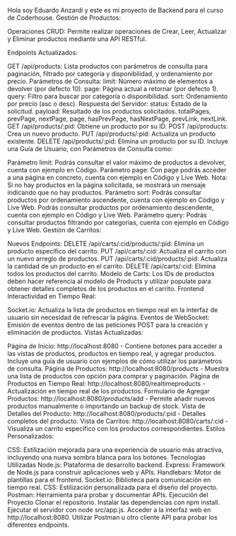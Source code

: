 Hola soy Eduardo Anzardi y este es mi proyecto de Backend para el curso de Coderhouse.
Gestión de Productos:

Operaciones CRUD: Permite realizar operaciones de Crear, Leer, Actualizar y Eliminar productos mediante una API RESTful.

Endpoints Actualizados:

GET /api/products: Lista productos con parámetros de consulta para paginación, filtrado por categoría y disponibilidad, y ordenamiento por precio.
Parámetros de Consulta:
limit: Número máximo de elementos a devolver (por defecto 10).
page: Página actual a retornar (por defecto 1).
query: Filtro para buscar por categoría o disponibilidad.
sort: Ordenamiento por precio (asc o desc).
Respuesta del Servidor:
status: Estado de la solicitud.
payload: Resultado de los productos solicitados.
totalPages, prevPage, nextPage, page, hasPrevPage, hasNextPage, prevLink, nextLink.
GET /api/products/:pid: Obtiene un producto por su ID.
POST /api/products: Crea un nuevo producto.
PUT /api/products/:pid: Actualiza un producto existente.
DELETE /api/products/:pid: Elimina un producto por su ID.
Incluye una Guía de Usuario, con Parámetros de Consulta como:

Parámetro limit:
Podrás consultar el valor máximo de productos a devolver, cuenta con ejemplo en Código.
Parámetro page:
Con page podrás acceder a una página en concreto, cuenta con ejemplo en Código y Live Web.
Nota: Si no hay productos en la página solicitada, se mostrará un mensaje indicando que no hay productos.
Parámetro sort:
Podrás consultar productos por ordenamiento ascendente, cuenta con ejemplo en Código y Live Web.
Podrás consultar productos por ordenamiento descendente, cuenta con ejemplo en Código y Live Web.
Parámetro query:
Podrás consultar productos filtrando por categorías, cuenta con ejemplo en Código y Live Web.
Gestión de Carritos:

Nuevos Endpoints:
DELETE /api/carts/:cid/products/:pid: Elimina un producto específico del carrito.
PUT /api/carts/:cid: Actualiza el carrito con un nuevo arreglo de productos.
PUT /api/carts/:cid/products/:pid: Actualiza la cantidad de un producto en el carrito.
DELETE /api/carts/:cid: Elimina todos los productos del carrito.
Modelo de Carts:
Los IDs de productos deben hacer referencia al modelo de Products y utilizar populate para obtener detalles completos de los productos en el carrito.
Frontend
Interactividad en Tiempo Real:

Socket.io: Actualiza la lista de productos en tiempo real en la interfaz de usuario sin necesidad de refrescar la página.
Eventos de WebSocket: Emisión de eventos dentro de las peticiones POST para la creación y eliminación de productos.
Vistas Actualizadas:

Página de Inicio: http://localhost:8080 - Contiene botones para acceder a las vistas de productos, productos en tiempo real, y agregar productos. Incluye una guía de usuario con ejemplos de cómo utilizar los parámetros de consulta.
Página de Productos: http://localhost:8080/products - Muestra una lista de productos con opción para comprar y paginación.
Página de Productos en Tiempo Real: http://localhost:8080/realtimeproducts - Actualización en tiempo real de los productos.
Formulario de Agregar Productos: http://localhost:8080/products/add - Permite añadir nuevos productos manualmente o importando un backup de stock.
Vista de Detalles del Producto: http://localhost:8080/products/:pid - Detalles completos del producto.
Vista de Carritos: http://localhost:8080/carts/:cid - Visualiza un carrito específico con los productos correspondientes.
Estilos Personalizados:

CSS: Estilización mejorada para una experiencia de usuario más atractiva, incluyendo una nueva sombra blanca para los botones.
Tecnologías Utilizadas
Node.js: Plataforma de desarrollo backend.
Express: Framework de Node.js para construir aplicaciones web y APIs.
Handlebars: Motor de plantillas para el frontend.
Socket.io: Biblioteca para comunicación en tiempo real.
CSS: Estilización personalizada para el diseño del proyecto.
Postman: Herramienta para probar y documentar APIs.
Ejecución del Proyecto
Clonar el repositorio.
Instalar las dependencias con npm install.
Ejecutar el servidor con node src/app.js.
Acceder a la interfaz web en http://localhost:8080.
Utilizar Postman u otro cliente API para probar los diferentes endpoints.

